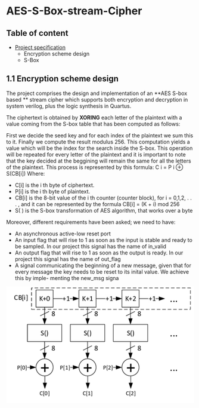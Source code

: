# AES-S-Box-stream-Cipher


## Table of content

- [Project specification](https://github.com/baylonp/AES-S-Box-stream-Cipher/edit/main/README.md#11-encryption-scheme-design)
  - Encryption scheme design
  - S-Box





## 1.1 Encryption scheme design
The project comprises the design and implementation of an **AES S-box based ** stream
cipher which supports both encryption and decryption in system verilog, plus the logic synthesis in Quartus.

The ciphertext is obtained by **XORING** each letter of the plaintext with a value coming
from the S-box table that has been computed as follows:

First we decide the seed key and for each index of the plaintext we sum this to it.
Finally we compute the result modulus 256. This computation yields a value which
will be the index for the search inside the S-box.
This operation will be repeated for every letter of the plaintext and it is important to
note that the key decided at the beggining will remain the same for all the letters of the
plaintext.
This process is represented by this formula: C i = P i ⊕ S(CB[i])
Where:

- C[i] is the i th byte of ciphertext.
- P[i] is the i th byte of plaintext.
- CB[i] is the 8-bit value of the i th counter (counter block), for i = 0,1,2, . . . , and it
can be represented by the formula CB[i] = (K + i) mod 256
- S( ) is the S-box transformation of AES algorithm, that works over a byte

Moreover, different requirements have been asked; we need to have:
- An asynchronous active-low reset port
- An input flag that will rise to 1 as soon as the input is stable and ready to be
sampled. In our project this signal has the name of in_valid
- An output flag that will rise to 1 as soon as the output is ready. In our project this
signal has the name of out_flag
- A signal communicating the beginning of a new message, given that for every
message the key needs to be reset to its inital value. We achieve this by imple-
menting the new_msg signa



![Figure 1.1: Encryption_scheme.](https://github.com/baylonp/AES-S-Box-stream-Cipher/blob/main/encryption_scheme_stream_cipher.png)
